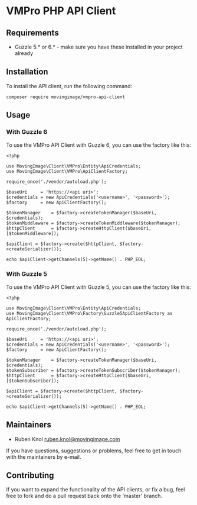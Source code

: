 # VMPro PHP API Client

## Requirements

* Guzzle 5.* or 6.* - make sure you have these installed in your project already

## Installation

To install the API client, run the following command:

```
composer require movingimage/vmpro-api-client
```

## Usage

### With Guzzle 6

To use the VMPro API Client with Guzzle 6, you can use the factory like this:

```
<?php

use MovingImage\Client\VMPro\Entity\ApiCredentials;
use MovingImage\Client\VMPro\ApiClientFactory;

require_once('./vendor/autoload.php');

$baseUri     = 'https://<api uri>';
$credentials = new ApiCredentials('<username>', '<password>');
$factory     = new ApiClientFactory();

$tokenManager    = $factory->createTokenManager($baseUri, $credentials);
$tokenMiddleware = $factory->createTokenMiddleware($tokenManager);
$httpClient      = $factory->createHttpClient($baseUri, [$tokenMiddleware]);

$apiClient = $factory->create($httpClient, $factory->createSerializer());

echo $apiClient->getChannels(5)->getName() . PHP_EOL;
```

### With Guzzle 5

To use the VMPro API Client with Guzzle 5, you can use the factory like this:

```
<?php

use MovingImage\Client\VMPro\Entity\ApiCredentials;
use MovingImage\Client\VMPro\Factory\Guzzle5ApiClientFactory as ApiClientFactory;

require_once('./vendor/autoload.php');

$baseUri     = 'https://<api uri>';
$credentials = new ApiCredentials('<username>', '<password>');
$factory     = new ApiClientFactory();

$tokenManager    = $factory->createTokenManager($baseUri, $credentials);
$tokenSubscriber = $factory->createTokenSubscriber($tokenManager);
$httpClient      = $factory->createHttpClient($baseUri, [$tokenSubscriber]);

$apiClient = $factory->create($httpClient, $factory->createSerializer());

echo $apiClient->getChannels(5)->getName() . PHP_EOL;
```

## Maintainers

* Ruben Knol <ruben.knol@movingimage.com>

If you have questions, suggestions or problems, feel free to get in touch with the maintainers by e-mail.

## Contributing

If you want to expand the functionality of the API clients, or fix a bug, feel free to fork and do a pull request back onto the 'master' branch.